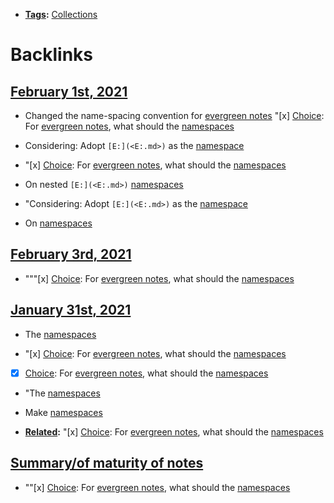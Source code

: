 - **[Tags](<Tags.md>):** [Collections](<Collections.md>)

# Backlinks
## [February 1st, 2021](<February 1st, 2021.md>)
- Changed the name-spacing convention for [evergreen notes](<evergreen notes.md>) "[x] [Choice](<Choice.md>): For [evergreen notes](<evergreen notes.md>), what should the [namespaces](<namespaces.md>)

- Considering: Adopt `[E:](<E:.md>)` as the [namespace]([namespaces](<namespaces.md>))

- "[x] [Choice](<Choice.md>): For [evergreen notes](<evergreen notes.md>), what should the [namespaces](<namespaces.md>)

- On nested `[E:](<E:.md>)` [namespaces](<namespaces.md>)

- "Considering: Adopt `[E:](<E:.md>)` as the [namespace]([namespaces](<namespaces.md>))

- On [namespaces](<namespaces.md>)

## [February 3rd, 2021](<February 3rd, 2021.md>)
- """[x] [Choice](<Choice.md>): For [evergreen notes](<evergreen notes.md>), what should the [namespaces](<namespaces.md>)

## [January 31st, 2021](<January 31st, 2021.md>)
- The [namespaces]([namespaces](<namespaces.md>))

- "[x] [Choice](<Choice.md>): For [evergreen notes](<evergreen notes.md>), what should the [namespaces](<namespaces.md>)

- [x] [Choice](<Choice.md>): For [evergreen notes](<evergreen notes.md>), what should the [namespaces](<namespaces.md>)

- "The [namespaces]([namespaces](<namespaces.md>))

- Make [namespaces](<namespaces.md>)

- **[Related](<Related.md>):** "[x] [Choice](<Choice.md>): For [evergreen notes](<evergreen notes.md>), what should the [namespaces](<namespaces.md>)

## [Summary/of maturity of notes](<Summary/of maturity of notes.md>)
- ""[x] [Choice](<Choice.md>): For [evergreen notes](<evergreen notes.md>), what should the [namespaces](<namespaces.md>)

